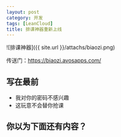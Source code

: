 ```yaml
---
layout: post
category: 开发
tags: [LeanCloud]
title: 排课神器重新上线
---
```


![排课神器]({{ site.url }}/attachs/biaozi.png)

传送门：https://biaozi.avosapps.com/

## 写在最前

- 我对你的密码不感兴趣
- 这玩意不会替你抢课

## 你以为下面还有内容？
